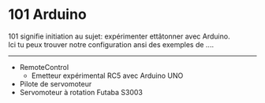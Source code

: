 # 101 Arduino
101 signifie initiation au sujet: expérimenter ettâtonner avec Arduino. <br>
Ici tu peux trouver notre configuration ansi des exemples de .... <br>

***
* RemoteControl
  * Emetteur expérimental RC5 avec Arduino UNO
* Pilote de servomoteur  
 * Servomoteur à rotation Futaba S3003
